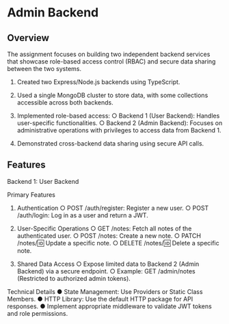 # Admin Backend

## Overview
The assignment focuses on building two independent backend services that showcase role-based access control (RBAC) and secure data sharing between the two systems.

1. Created two Express/Node.js backends using TypeScript.

2. Used a single MongoDB cluster to store data, with some collections accessible across both backends.

3. Implemented role-based access:
○ Backend 1 (User Backend): Handles user-specific functionalities.
○ Backend 2 (Admin Backend): Focuses on administrative operations with
privileges to access data from Backend 1.
4. Demonstrated cross-backend data sharing using secure API calls.

## Features
Backend 1: User Backend

Primary Features

1. Authentication
○ POST /auth/register: Register a new user.
○ POST /auth/login: Log in as a user and return a JWT.

2. User-Specific Operations
○ GET /notes: Fetch all notes of the authenticated user.
○ POST /notes: Create a new note.
○ PATCH /notes/:id: Update a specific note.
○ DELETE /notes/:id: Delete a specific note.

3. Shared Data Access
○ Expose limited data to Backend 2 (Admin Backend) via a secure endpoint.
○ Example: GET /admin/notes (Restricted to authorized admin tokens).

Technical Details
● State Management: Use Providers or Static Class Members.
● HTTP Library: Use the default HTTP package for API responses.
● Implement appropriate middleware to validate JWT tokens and role permissions.
